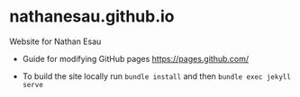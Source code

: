 # nathanesau.github.io

Website for Nathan Esau

* Guide for modifying GitHub pages https://pages.github.com/

* To build the site locally run ``bundle install`` and then ``bundle exec jekyll serve``
